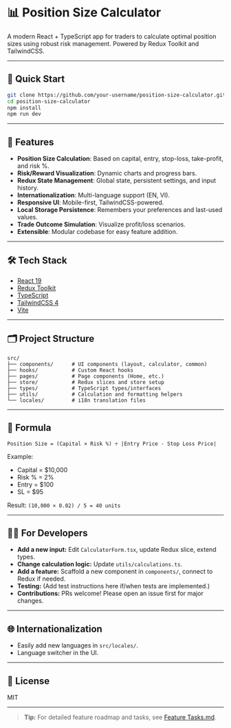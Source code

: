 # 📊 Position Size Calculator

A modern React + TypeScript app for traders to calculate optimal position sizes using robust risk management. Powered by Redux Toolkit and TailwindCSS.

---

## 🚀 Quick Start

```sh
git clone https://github.com/your-username/position-size-calculator.git
cd position-size-calculator
npm install
npm run dev
```

---

## 🧩 Features

- **Position Size Calculation**: Based on capital, entry, stop-loss, take-profit, and risk %.
- **Risk/Reward Visualization**: Dynamic charts and progress bars.
- **Redux State Management**: Global state, persistent settings, and input history.
- **Internationalization**: Multi-language support (EN, VI).
- **Responsive UI**: Mobile-first, TailwindCSS-powered.
- **Local Storage Persistence**: Remembers your preferences and last-used values.
- **Trade Outcome Simulation**: Visualize profit/loss scenarios.
- **Extensible**: Modular codebase for easy feature addition.

---

## 🛠️ Tech Stack

- [React 19](https://react.dev/)
- [Redux Toolkit](https://redux-toolkit.js.org/)
- [TypeScript](https://www.typescriptlang.org/)
- [TailwindCSS 4](https://tailwindcss.com/)
- [Vite](https://vitejs.dev/)

---

## 🗂️ Project Structure

```
src/
├── components/      # UI components (layout, calculator, common)
├── hooks/           # Custom React hooks
├── pages/           # Page components (Home, etc.)
├── store/           # Redux slices and store setup
├── types/           # TypeScript types/interfaces
├── utils/           # Calculation and formatting helpers
└── locales/         # i18n translation files
```

---

## 🧪 Formula

```
Position Size = (Capital × Risk %) ÷ |Entry Price - Stop Loss Price|
```

Example:

- Capital = $10,000
- Risk % = 2%
- Entry = $100
- SL = $95

Result: `(10,000 × 0.02) / 5 = 40 units`

---

## 🧑‍💻 For Developers

- **Add a new input:** Edit `CalculatorForm.tsx`, update Redux slice, extend types.
- **Change calculation logic:** Update `utils/calculations.ts`.
- **Add a feature:** Scaffold a new component in `components/`, connect to Redux if needed.
- **Testing:** (Add test instructions here if/when tests are implemented.)
- **Contributions:** PRs welcome! Please open an issue first for major changes.

---

## 🌐 Internationalization

- Easily add new languages in `src/locales/`.
- Language switcher in the UI.

---

## 📄 License

MIT

---

> **Tip:** For detailed feature roadmap and tasks, see [Feature Tasks.md](Feature%20Tasks.md).
